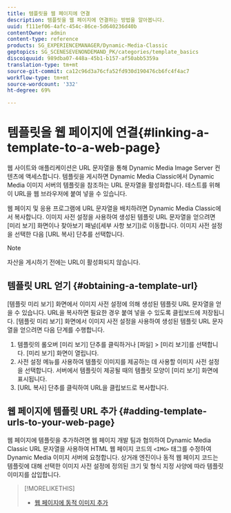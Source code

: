 ```yaml
---
title: 템플릿을 웹 페이지에 연결
description: 템플릿을 웹 페이지에 연결하는 방법을 알아봅니다.
uuid: f111ef06-4afc-454c-86ce-5d640236d40b
contentOwner: admin
content-type: reference
products: SG_EXPERIENCEMANAGER/Dynamic-Media-Classic
geptopics: SG_SCENESEVENONDEMAND_PK/categories/template_basics
discoiquuid: 989dba07-448a-45b1-b157-af50abb5359a
translation-type: tm+mt
source-git-commit: ca12c96d3a76cfa52fd930d190476cb6fc4f4ac7
workflow-type: tm+mt
source-wordcount: '332'
ht-degree: 69%

---
```



# 템플릿을 웹 페이지에 연결{#linking-a-template-to-a-web-page}

웹 사이트와 애플리케이션은 URL 문자열을 통해 Dynamic Media Image Server 컨텐츠에 액세스합니다. 템플릿을 게시하면 Dynamic Media Classic에서 Dynamic Media 이미지 서버의 템플릿을 참조하는 URL 문자열을 활성화합니다. 테스트를 위해 이 URL을 웹 브라우저에 붙여 넣을 수 있습니다.

웹 페이지 및 응용 프로그램에 URL 문자열을 배치하려면 Dynamic Media Classic에서 복사합니다. 이미지 사전 설정을 사용하여 생성된 템플릿 URL 문자열을 얻으려면 [미리 보기] 화면이나 찾아보기 패널([세부 사항 보기])로 이동합니다. 이미지 사전 설정을 선택한 다음 [URL 복사] 단추를 선택합니다.

>[!NOTE]
>
>자산을 게시하기 전에는 URL이 활성화되지 않습니다.

## 템플릿 URL 얻기 {#obtaining-a-template-url}

[템플릿 미리 보기] 화면에서 이미지 사전 설정에 의해 생성된 템플릿 URL 문자열을 얻을 수 있습니다. URL을 복사하면 필요한 경우 붙여 넣을 수 있도록 클립보드에 저장됩니다. [템플릿 미리 보기] 화면에서 이미지 사전 설정을 사용하여 생성된 템플릿 URL 문자열을 얻으려면 다음 단계를 수행합니다.

1. 템플릿의 롤오버 [미리 보기] 단추를 클릭하거나 [파일] > [미리 보기]를 선택합니다. [미리 보기] 화면이 열립니다.
1. 사전 설정 메뉴를 사용하여 템플릿 이미지를 제공하는 데 사용할 이미지 사전 설정을 선택합니다. 서버에서 템플릿이 제공될 때의 템플릿 모양이 [미리 보기] 화면에 표시됩니다.
1. [URL 복사] 단추를 클릭하여 URL을 클립보드로 복사합니다.

## 웹 페이지에 템플릿 URL 추가  {#adding-template-urls-to-your-web-page}

웹 페이지에 템플릿을 추가하려면 웹 페이지 개발 팀과 협의하여 Dynamic Media Classic URL 문자열을 사용하여 HTML 웹 페이지 코드의 `<IMG>` 태그를 수정하여 Dynamic Media 이미지 서버에 요청합니다. 상거래 엔진이나 동적 웹 페이지 코드는 템플릿에 대해 선택한 이미지 사전 설정에 정의된 크기 및 형식 지정 사양에 따라 템플릿 이미지를 삽입합니다.

>[!MORELIKETHIS]
>
>* [웹 페이지에 동적 이미지 추가](linking-urls-web-application.md#adding_dynamic_images_to_your_web_page)

